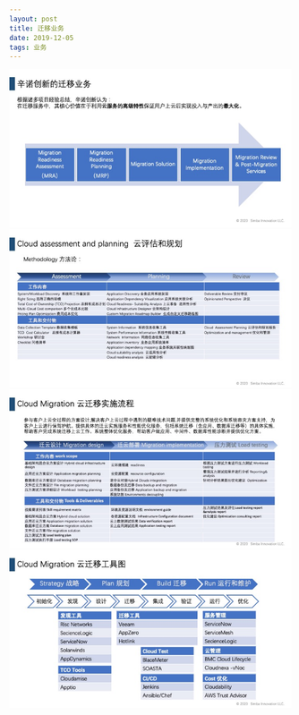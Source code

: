 ```yaml
---
layout: post
title: 迁移业务
date: 2019-12-05 
tags: 业务    
---
```


![](/images/posts/qianyi/幻灯片1.jpeg)
![](/images/posts/qianyi/幻灯片2.jpeg)
![](/images/posts/qianyi/幻灯片3.jpeg)
![](/images/posts/qianyi/幻灯片4.jpeg)
